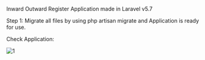 Inward Outward Register Application made in Laravel v5.7 


Step 1:
Migrate all files by using php artisan migrate and Application is ready for use.

Check Application:


![1](https://user-images.githubusercontent.com/17043665/50724631-a8c3d280-1112-11e9-82d0-8fbc79192248.png)

